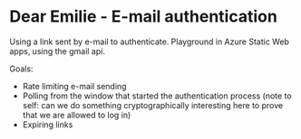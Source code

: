 # Dear Emilie - E-mail authentication
Using a link sent by e-mail to authenticate. Playground in Azure Static Web apps, using the gmail api.

Goals:
 - Rate limiting e-mail sending
 - Polling from the window that started the authentication process (note to self: can we do something cryptographically interesting here to prove that we are allowed to log in)
 - Expiring links
